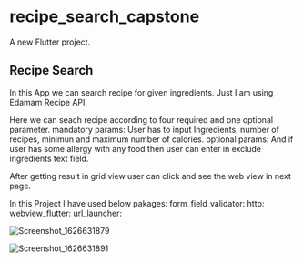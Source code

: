 # recipe_search_capstone

A new Flutter project.

## Recipe Search

In this App we can search recipe for given ingredients. 
Just I am using Edamam Recipe API.

Here we can seach recipe according to four required and one optional parameter.
mandatory params:
User has to input Ingredients, number of recipes, minimun and maximum number of calories. 
optional params:
And if user has some allergy with any food then user can enter in exclude ingredients text field.

After getting result in grid view user can click and see the web view in next page.

In this Project I have used below pakages:
  form_field_validator:
  http:
  webview_flutter:
  url_launcher:
  

![Screenshot_1626631879](https://user-images.githubusercontent.com/47002534/126077981-0af4349a-ac41-4297-b650-4fad3959be89.png)

![Screenshot_1626631891](https://user-images.githubusercontent.com/47002534/126077994-72f4a513-1851-4d2b-b977-195f76eac6a6.png)
